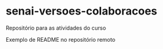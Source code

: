 # senai-versoes-colaboracoes
Repositório para as atividades do curso

Exemplo de README no repositório remoto
